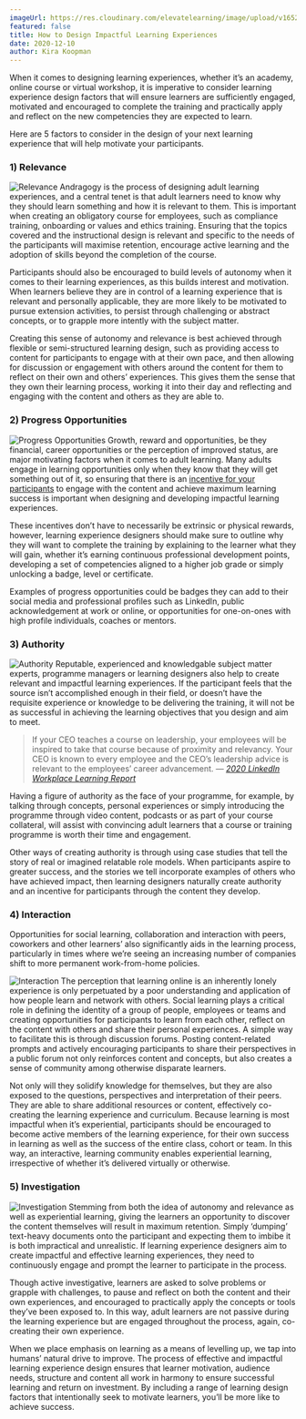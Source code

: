 ```yaml
---
imageUrl: https://res.cloudinary.com/elevatelearning/image/upload/v1652341527/site-assets/insights-cover-17_wvrd5m.jpg
featured: false
title: How to Design Impactful Learning Experiences
date: 2020-12-10
author: Kira Koopman
---
```


When it comes to designing learning experiences, whether it’s an academy, online course or virtual workshop, it is imperative to consider learning experience design factors that will ensure learners are sufficiently engaged, motivated and encouraged to complete the training and practically apply and reflect on the new competencies they are expected to learn.

Here are 5 factors to consider in the design of your next learning experience that will help motivate your participants.

### 1) Relevance

![Relevance](./relevance.jpg?align=left&height=200&width=230) Andragogy is the process of designing adult learning experiences, and a central tenet is that adult learners need to know why they should learn something and how it is relevant to them. This is important when creating an obligatory course for employees, such as compliance training, onboarding or values and ethics training. Ensuring that the topics covered and the instructional design is relevant and specific to the needs of the participants will maximise retention, encourage active learning and the adoption of skills beyond the completion of the course.

Participants should also be encouraged to build levels of autonomy when it comes to their learning experiences, as this builds interest and motivation. When learners believe they are in control of a learning experience that is relevant and personally applicable, they are more likely to be motivated to pursue extension activities, to persist through challenging or abstract concepts, or to grapple more intently with the subject matter.

Creating this sense of autonomy and relevance is best achieved through flexible or semi-structured learning design, such as providing access to content for participants to engage with at their own pace, and then allowing for discussion or engagement with others around the content for them to reflect on their own and others’ experiences. This gives them the sense that they own their learning process, working it into their day and reflecting and engaging with the content and others as they are able to.

### 2) Progress Opportunities

![Progress Opportunities](./progress-opportunities.jpg?align=right&height=200&width=230) Growth, reward and opportunities, be they financial, career opportunities or the perception of improved status, are major motivating factors when it comes to adult learning. Many adults engage in learning opportunities only when they know that they will get something out of it, so ensuring that there is an <a href="/insights/using-gamification-to-motivate-learning" rel="noopener nofollow">incentive for your participants</a> to engage with the content and achieve maximum learning success is important when designing and developing impactful learning experiences.

These incentives don’t have to necessarily be extrinsic or physical rewards, however, learning experience designers should make sure to outline why they will want to complete the training by explaining to the learner what they will gain, whether it’s earning continuous professional development points, developing a set of competencies aligned to a higher job grade or simply unlocking a badge, level or certificate.

Examples of progress opportunities could be badges they can add to their social media and professional profiles such as LinkedIn, public acknowledgement at work or online, or opportunities for one-on-ones with high profile individuals, coaches or mentors.

### 3) Authority

![Authority](./authority.jpg?align=left&height=200&width=230) Reputable, experienced and knowledgable subject matter experts, programme managers or learning designers also help to create relevant and impactful learning experiences. If the participant feels that the source isn’t accomplished enough in their field, or doesn’t have the requisite experience or knowledge to be delivering the training, it will not be as successful in achieving the learning objectives that you design and aim to meet.

> If your CEO teaches a course on leadership, your employees will be inspired to take that course because of proximity and relevancy. Your CEO is known to every employee and the CEO’s leadership advice is relevant to the employees’ career advancement. _—_ [_2020 LinkedIn Workplace Learning Report_](https://learning.linkedin.com/resources/workplace-learning-report)

Having a figure of authority as the face of your programme, for example, by talking through concepts, personal experiences or simply introducing the programme through video content, podcasts or as part of your course collateral, will assist with convincing adult learners that a course or training programme is worth their time and engagement.

Other ways of creating authority is through using case studies that tell the story of real or imagined relatable role models. When participants aspire to greater success, and the stories we tell incorporate examples of others who have achieved impact, then learning designers naturally create authority and an incentive for participants through the content they develop.

### 4) Interaction

Opportunities for social learning, collaboration and interaction with peers, coworkers and other learners’ also significantly aids in the learning process, particularly in times where we’re seeing an increasing number of companies shift to more permanent work-from-home policies.

![Interaction](./interaction.jpg?align=right&height=200&width=210) The perception that learning online is an inherently lonely experience is only perpetuated by a poor understanding and application of how people learn and network with others. Social learning plays a critical role in defining the identity of a group of people, employees or teams and creating opportunities for participants to learn from each other, reflect on the content with others and share their personal experiences. A simple way to facilitate this is through discussion forums. Posting content-related prompts and actively encouraging participants to share their perspectives in a public forum not only reinforces content and concepts, but also creates a sense of community among otherwise disparate learners.

Not only will they solidify knowledge for themselves, but they are also exposed to the questions, perspectives and interpretation of their peers. They are able to share additional resources or content, effectively co-creating the learning experience and curriculum. Because learning is most impactful when it’s experiential, participants should be encouraged to become active members of the learning experience, for their own success in learning as well as the success of the entire class, cohort or team. In this way, an interactive, learning community enables experiential learning, irrespective of whether it’s delivered virtually or otherwise.

### 5) Investigation

![Investigation](./investigation.jpg?align=left&height=200&width=210) Stemming from both the idea of autonomy and relevance as well as experiential learning, giving the learners an opportunity to discover the content themselves will result in maximum retention. Simply ‘dumping’ text-heavy documents onto the participant and expecting them to imbibe it is both impractical and unrealistic. If learning experience designers aim to create impactful and effective learning experiences, they need to continuously engage and prompt the learner to participate in the process.

Though active investigative, learners are asked to solve problems or grapple with challenges, to pause and reflect on both the content and their own experiences, and encouraged to practically apply the concepts or tools they’ve been exposed to. In this way, adult learners are not passive during the learning experience but are engaged throughout the process, again, co-creating their own experience.

When we place emphasis on learning as a means of levelling up, we tap into humans’ natural drive to improve. The process of effective and impactful learning experience design ensures that learner motivation, audience needs, structure and content all work in harmony to ensure successful learning and return on investment. By including a range of learning design factors that intentionally seek to motivate learners, you’ll be more like to achieve success.
